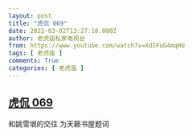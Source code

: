 ```yaml
---
layout: post
title: "虎侃 069"
date: 2022-03-02T13:27:18.000Z
author: 老虎庙私家电视台
from: https://www.youtube.com/watch?v=XdIFuG4mqHU
tags: [ 老虎庙 ]
comments: True
categories: [ 老虎庙 ]
---
```

<!--1646227638000-->
[虎侃 069](https://www.youtube.com/watch?v=XdIFuG4mqHU)
------

<div>
和姚雪垠的交往 为天籁书屋题词
</div>
